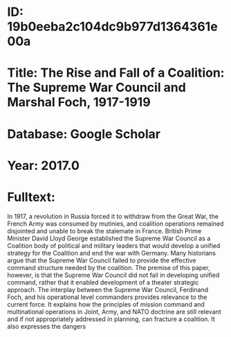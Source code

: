 # ID: 19b0eeba2c104dc9b977d1364361e00a
# Title: The Rise and Fall of a Coalition: The Supreme War Council and Marshal Foch, 1917-1919
# Database: Google Scholar
# Year: 2017.0
# Fulltext:
In 1917, a revolution in Russia forced it to withdraw from the Great War, the French Army was consumed by mutinies, and coalition operations remained disjointed and unable to break the stalemate in France.
British Prime Minister David Lloyd George established the Supreme War Council as a Coalition body of political and military leaders that would develop a unified strategy for the Coalition and end the war with Germany.
Many historians argue that the Supreme War Council failed to provide the effective command structure needed by the coalition.
The premise of this paper, however, is that the Supreme War Council did not fail in developing unified command, rather that it enabled development of a theater strategic approach.
The interplay between the Supreme War Council, Ferdinand Foch, and his operational level commanders provides relevance to the current force.
It explains how the principles of mission command and multinational operations in Joint, Army, and NATO doctrine are still relevant and if not appropriately addressed in planning, can fracture a coalition.
It also expresses the dangers